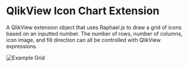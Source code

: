 QlikView Icon Chart Extension
================================================================================
A QlikView extension object that uses Raphael.js to draw a grid of icons based on an inputted number. The number of rows, number of columns, icon image, and fill direction can all be controlled with QlikView expressions.

![Example Grid](https://raw.github.com/skokenes/QV_Ext-IconChart/master/images/icon_grid.png)
